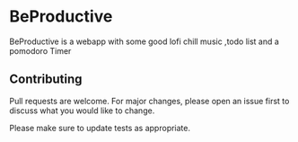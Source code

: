 # BeProductive

BeProductive is a webapp with some good lofi chill music ,todo list and a pomodoro Timer

## Contributing

Pull requests are welcome. For major changes, please open an issue first
to discuss what you would like to change.

Please make sure to update tests as appropriate.
